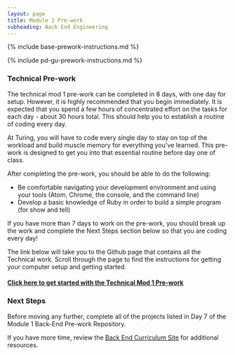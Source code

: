 ```yaml
---
layout: page
title: Module 1 Pre-work
subheading: Back End Engineering
---
```


{% include base-prework-instructions.md %}

{% include pd-gu-prework-instructions.md %}

### Technical Pre-work

The technical mod 1 pre-work can be completed in 8 days, with one day for setup. However, it is highly recommended that you begin  immediately. It is expected that you spend a few hours of concentrated effort on the tasks for each day - about 30 hours total. This should help you to establish a routine of coding every day.

At Turing, you will have to code every single day to stay on top of the workload and build muscle memory for everything you've learned. This pre-work is designed to get you into that essential routine before day one of class.

After completing the pre-work, you should be able to do the following:

* Be comfortable navigating your development environment and using your tools (Atom, Chrome, the console, and the command line)
* Develop a basic knowledge of Ruby in order to build a simple program (for show and tell)

If you have more than 7 days to work on the pre-work, you should break up the work and complete the Next Steps section below so that you are coding every day!

The link below will take you to the Github page that contains all the Technical work. Scroll through the page to find the instructions for getting your computer setup and getting started.

#### [Click here to get started with the Technical Mod 1 Pre-work](https://github.com/turingschool-examples/backend_mod_1_prework)

### Next Steps

Before moving any further, complete all of the projects listed in Day 7 of the Module 1 Back-End Pre-work Repository.

If you have more time, review the [Back End Curriculum Site](http://backend.turing.io/) for additional resources.
